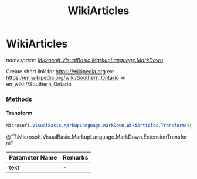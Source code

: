 ﻿---
title: WikiArticles
---

# WikiArticles
_namespace: [Microsoft.VisualBasic.MarkupLanguage.MarkDown](N-Microsoft.VisualBasic.MarkupLanguage.MarkDown.html)_

Create short link for https://wikipedia.org
 ex: https://en.wikipedia.org/wiki/Southern_Ontario => en_wiki://Southern_Ontario

### Methods

#### Transform
```csharp
Microsoft.VisualBasic.MarkupLanguage.MarkDown.WikiArticles.Transform(System.String)
```
@"T:Microsoft.VisualBasic.MarkupLanguage.MarkDown.ExtensionTransform"

|Parameter Name|Remarks|
|--------------|-------|
|text|-|






